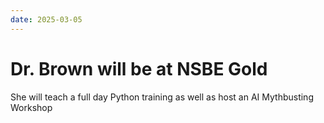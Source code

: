 ```yaml
---
date: 2025-03-05
---
```


# Dr. Brown will be at NSBE Gold

She will teach a full day Python training as well as host an AI Mythbusting Workshop